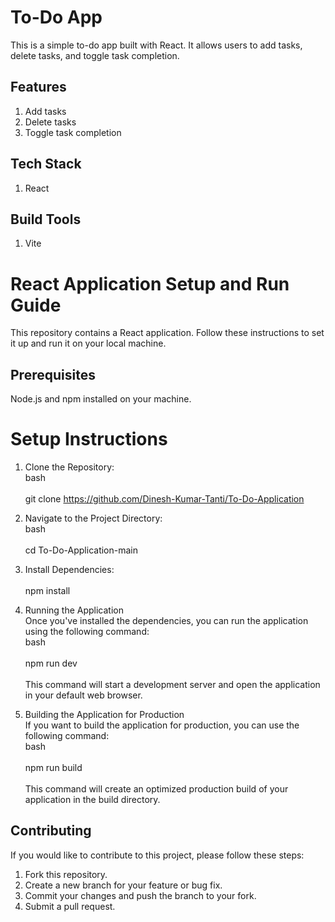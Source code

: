 # To-Do App
This is a simple to-do app built with React. It allows users to add tasks, delete tasks, and toggle task completion.
 
## Features
1. Add tasks
2. Delete tasks
3. Toggle task completion

## Tech Stack
1. React

## Build Tools
1. Vite

# React Application Setup and Run Guide
This repository contains a React application. Follow these instructions to set it up and run it on your local machine.

## Prerequisites
Node.js and npm installed on your machine.

# Setup Instructions

1. Clone the Repository: <br/>
bash <br/><br/>
     git clone https://github.com/Dinesh-Kumar-Tanti/To-Do-Application

2. Navigate to the Project Directory:<br/>
bash<br/><br/>
    cd To-Do-Application-main

3. Install Dependencies:<br/><br/>
    npm install

4. Running the Application<br/>
Once you've installed the dependencies, you can run the application using the following command:<br/>
bash<br/><br/>
    npm run dev <br/><br/>
This command will start a development server and open the application in your default web browser.

5. Building the Application for Production<br/>
If you want to build the application for production, you can use the following command:<br/>
bash<br/><br/>
    npm run build <br/><br/>
This command will create an optimized production build of your application in the build directory.

## Contributing
If you would like to contribute to this project, please follow these steps:

1. Fork this repository.
2. Create a new branch for your feature or bug fix.
3. Commit your changes and push the branch to your fork.
4. Submit a pull request.
